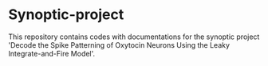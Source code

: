 # Synoptic-project
This repository contains codes with documentations for the synoptic project 'Decode the Spike Patterning of Oxytocin Neurons Using the Leaky Integrate-and-Fire Model'.
